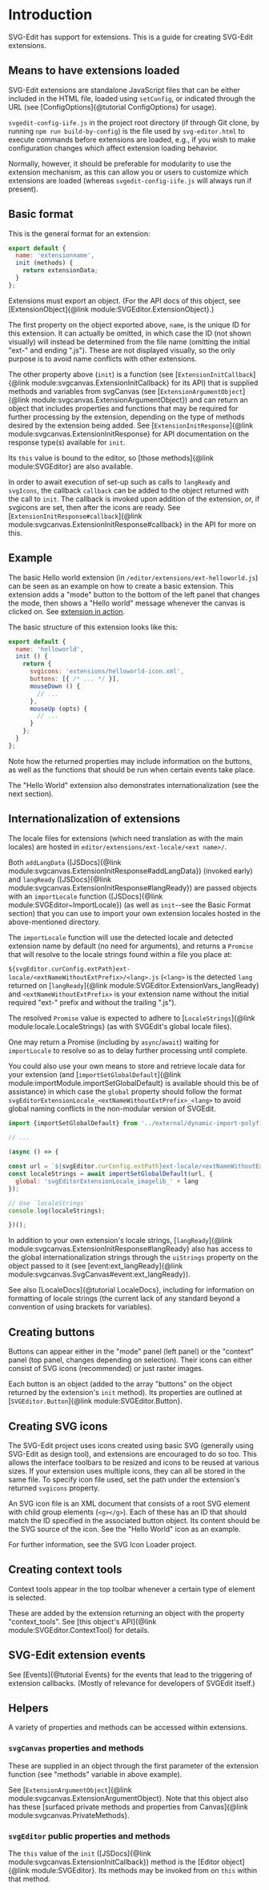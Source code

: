 # Introduction

SVG-Edit has support for extensions. This is a guide for creating
SVG-Edit extensions.

## Means to have extensions loaded

SVG-Edit extensions are standalone JavaScript files that can be either
included in the HTML file, loaded using `setConfig`, or indicated through
the URL (see [ConfigOptions]{@tutorial ConfigOptions} for usage).

`svgedit-config-iife.js` in the project root directory (if
through Git clone, by running `npm run build-by-config`) is the file used
by `svg-editor.html` to execute commands before extensions are loaded,
e.g., if you wish to make configuration changes which affect extension
loading behavior.

Normally, however, it should be preferable for modularity
to use the extension mechanism, as this can allow you or users to customize
which extensions are loaded (whereas `svgedit-config-iife.js` will always
run if present).

## Basic format

This is the general format for an extension:

```js
export default {
  name: 'extensionname',
  init (methods) {
    return extensionData;
  }
};
```

Extensions must export an object. (For the API docs of this object, see
[ExtensionObject]{@link module:SVGEditor.ExtensionObject}.)

The first property on the object exported above, `name`, is the unique
ID for this extension. It can actually be omitted, in which case the
ID (not shown visually) will instead be determined from the file name
(omitting the initial "ext-" and ending ".js"). These are not displayed
visually, so the only purpose is to avoid name conflicts with other
extensions.

The other property above (`init`) is a function (see
[`ExtensionInitCallback`]{@link module:svgcanvas.ExtensionInitCallback}
for its API) that is supplied methods and variables from svgCanvas (see
[`ExtensionArgumentObject`]{@link module:svgcanvas.ExtensionArgumentObject})
and can return an object that includes properties and functions that may
be required for further processing by
the extension, depending on the type of methods desired by the extension
being added. See [`ExtensionInitResponse`]{@link module:svgcanvas.ExtensionInitResponse}
for API documentation on the response type(s) available for `init`.

Its `this` value is bound to the editor, so
[those methods]{@link module:SVGEditor} are also available.

In order to await execution of set-up such as calls to `langReady` and
`svgIcons`, the callback `callback` can be added to the object returned with
the call to `init`. The callback is invoked upon addition of the extension,
or, if svgicons are set, then after the icons are ready. See
[`ExtensionInitResponse#callback`]{@link module:svgcanvas.ExtensionInitResponse#callback}
in the API for more on this.

## Example

The basic Hello world extension (in `/editor/extensions/ext-helloworld.js`)
can be seen as an example on how to create a basic extension. This extension
adds a "mode" button to the bottom of the left panel that changes the mode,
then shows a "Hello world" message whenever the canvas is clicked on. See
[extension in action](https://svg-edit.github.io/svgedit/releases/latest/editor/svg-editor.html?extensions=ext-helloworld.js).

The basic structure of this extension looks like this:

```js
export default {
  name: 'helloworld',
  init () {
    return {
      svgicons: 'extensions/helloworld-icon.xml',
      buttons: [{ /* ... */ }],
      mouseDown () {
        // ...
      },
      mouseUp (opts) {
        // ...
      }
    };
  }
};
```

Note how the returned properties may include information on the buttons,
as well as the functions that should be run when certain events take place.

The "Hello World" extension also demonstrates internationalization (see
the next section).

## Internationalization of extensions

The locale files for extensions (which need translation as with the main
locales) are hosted in `editor/extensions/ext-locale/<ext name>/`.

Both `addLangData`
([JSDocs]{@link module:svgcanvas.ExtensionInitResponse#addLangData})
(invoked early)
and `langReady`
([JSDocs]{@link module:svgcanvas.ExtensionInitResponse#langReady})
are passed objects with an `importLocale` function
([JSDocs]{@link module:SVGEditor~ImportLocale}) (as well as
`init`--see the Basic Format section) that you can use to
import your own extension locales hosted in the above-mentioned directory.

The `importLocale` function will use the detected locale and detected
extension name by default (no need for arguments), and returns a
`Promise` that will resolve to the locale strings found within a
file you place at:

`${svgEditor.curConfig.extPath}ext-locale/<extNameWithoutExtPrefix>/<lang>.js`
(`<lang>` is the detected `lang` returned on
[`langReady`]{@link module:SVGEditor.ExtensionVars_langReady} and
`<extNameWithoutExtPrefix>` is your extension name without the initial
required "ext-" prefix and without the trailing ".js").

The resolved `Promise` value is expected to adhere to
[`LocaleStrings`]{@link module:locale.LocaleStrings} (as with SVGEdit's
global locale files).

One may return a Promise (including by `async`/`await`) waiting for
`importLocale` to resolve so as to delay further processing until complete.

You could also use your own means to store and retrieve locale data for
your extension (and
[`importSetGlobalDefault`]{@link module:importModule.importSetGlobalDefault}
is available should this be of assistance) in which case the `global`
property should follow the format
`svgEditorExtensionLocale_<extNameWithoutExtPrefix>_<lang>` to avoid global
naming conflicts in the non-modular version of SVGEdit.

```js
import {importSetGlobalDefault} from '../external/dynamic-import-polyfill/importModule.js';

// ...

(async () => {

const url = `${svgEditor.curConfig.extPath}ext-locale/<extNameWithoutExtPrefix>/<lang>.js`;
const localeStrings = await importSetGlobalDefault(url, {
  global: 'svgEditorExtensionLocale_imagelib_' + lang
});

// Use `localeStrings`
console.log(localeStrings);

})();
```

In addition to your own extension's locale strings,
[`langReady`]{@link module:svgcanvas.ExtensionInitResponse#langReady}
also has access to the global internationalization strings through the
`uiStrings` property on the object passed to it (see
[event:ext_langReady]{@link module:svgcanvas.SvgCanvas#event:ext_langReady}).

See also [LocaleDocs]{@tutorial LocaleDocs}, including for information on
formatting of locale strings (the current lack of any standard beyond a
convention of using brackets for variables).

## Creating buttons

Buttons can appear either in the "mode" panel (left panel) or the "context"
panel (top panel, changes depending on selection). Their icons can
either consist of SVG icons (recommended) or just raster images.

Each button is an object (added to the
array "buttons" on the object returned by the extension's `init` method).
Its properties are outlined at
[`SVGEditor.Button`]{@link module:SVGEditor.Button}.

## Creating SVG icons

The SVG-Edit project uses icons created using basic SVG (generally
using SVG-Edit as design tool), and extensions are encouraged to do so
too. This allows the interface toolbars to be resized and icons to be
reused at various sizes. If your extension uses multiple icons, they can
all be stored in the same file. To specify icon file used, set the path
under the extension's returned `svgicons` property.

An SVG icon file is an XML document that consists of a root SVG element
with child group elements (`<g></g>`). Each of these has an ID that
should match the ID specified in the associated button object.
Its content should be the SVG source of the icon. See the "Hello World"
icon as an example.

For further information, see the SVG Icon Loader project.

## Creating context tools

Context tools appear in the top toolbar whenever a certain type of
element is selected.

These are added by the extension returning an object with the
property "context_tools". See [this object's API]{@link module:SVGEditor.ContextTool}
for details.

## SVG-Edit extension events

See [Events]{@tutorial Events} for the events that lead to the triggering
of extension callbacks. (Mostly of relevance for developers of SVGEdit itself.)

## Helpers

A variety of properties and methods can be accessed within extensions.

### `svgCanvas` properties and methods

These are supplied in an object through the first parameter of the
extension function (see "methods" variable in above example).

See
[`ExtensionArgumentObject`]{@link module:svgcanvas.ExtensionArgumentObject}.
Note that this object also has these
[surfaced private methods and properties from Canvas]{@link module:svgcanvas.PrivateMethods}.

### `svgEditor` public properties and methods

The `this` value of the `init`
([JSDocs]{@link module:svgcanvas.ExtensionInitCallback}) method
is the [Editor object]{@link module:SVGEditor}. Its methods may be invoked
from on `this` within that method.
